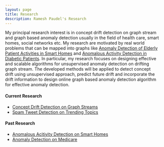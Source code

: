 ```yaml
---
layout: page
title: Research
description: Ramesh Paudel's Research
---
```



My principal research interest is in concept drift detection on graph stream and graph based anomaly detection usually in the field of health care, smart homes, social networks etc. My research are motivated by real world problems that can be mapped into graphs like [Anomaly Detection of Elderly Patient Activities in Smart Homes](https://csce.ucmss.com/cr/books/2018/LFS/CSREA2018/ICD8019.pdf) and [Anomalous Activity Detection in Diabetic Patients](https://aaai.org/ocs/index.php/FLAIRS/FLAIRS17/paper/view/15455/14978). In particular, my research focuses on designing effective and scalable algorithms for unsupervised anomaly detection on drifting graph stream. The developed methods will be applied to detect concept drift using unsupervised approach, predict future drift and incorporate the drift information to design online graph based anomaly detection algorithm for effective anomaly detection. 


#### Current Research

- [Concept Drift Detection on Graph Streams](/pages/graphstream.html)
- [Spam Tweet Detection on Trending Topics](/pages/spamtweet.html)


#### Past Research

- [Anomalous Acitivity Detection on Smart Homes](http://kbroman.org/Tools4RR/pages/schedule.html)
- [Anomaly Detection on Medicare](http://kbroman.org/Tools4RR/pages/resources.html)
